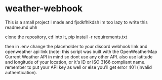 # weather-webhook

This is a small project I made and fjsdkfhlkdsh im too lazy to write this readme.md
uhh

clone the repository, cd into it, pip install -r requirements.txt

then in .env change the placeholder to your discord webhook link and openweather api link (note: this script was built with the OpenWeatherMap Current Weather API in mind so dont use any other API. also use latitude and longitude of your location, or it's ID or ISO 3166 compliant name. remember to put your API key as well or else you'll get error 401 (invalid authentication).
